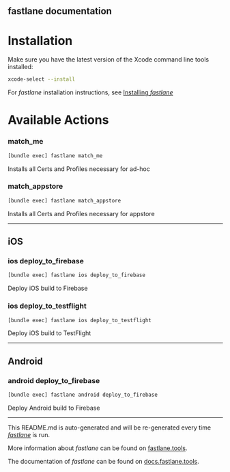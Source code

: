 fastlane documentation
----

# Installation

Make sure you have the latest version of the Xcode command line tools installed:

```sh
xcode-select --install
```

For _fastlane_ installation instructions, see [Installing _fastlane_](https://docs.fastlane.tools/#installing-fastlane)

# Available Actions

### match_me

```sh
[bundle exec] fastlane match_me
```

Installs all Certs and Profiles necessary for ad-hoc

### match_appstore

```sh
[bundle exec] fastlane match_appstore
```

Installs all Certs and Profiles necessary for appstore

----


## iOS

### ios deploy_to_firebase

```sh
[bundle exec] fastlane ios deploy_to_firebase
```

Deploy iOS build to Firebase

### ios deploy_to_testflight

```sh
[bundle exec] fastlane ios deploy_to_testflight
```

Deploy iOS build to TestFlight

----


## Android

### android deploy_to_firebase

```sh
[bundle exec] fastlane android deploy_to_firebase
```

Deploy Android build to Firebase

----

This README.md is auto-generated and will be re-generated every time [_fastlane_](https://fastlane.tools) is run.

More information about _fastlane_ can be found on [fastlane.tools](https://fastlane.tools).

The documentation of _fastlane_ can be found on [docs.fastlane.tools](https://docs.fastlane.tools).

